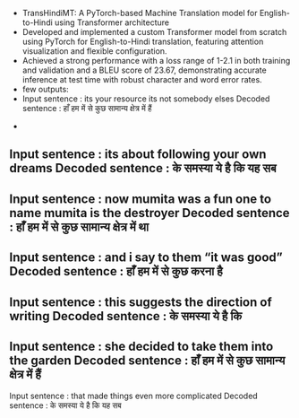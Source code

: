 * TransHindiMT: A PyTorch-based Machine Translation model for English-to-Hindi using Transformer architecture
*  Developed and implemented a custom Transformer model from scratch using PyTorch for English-to-Hindi translation, featuring attention visualization and flexible configuration.
*  Achieved a strong performance with a loss range of 1-2.1 in both training and validation and a BLEU score of 23.67, demonstrating accurate inference at test time with robust character and word error rates.
* few outputs:
* Input sentence :  its your resource its not somebody elses
Decoded sentence :  हाँ हम में से कुछ सामान्य क्षेत्र में हैं                                                                                            
-
Input sentence :  its about following your own dreams
Decoded sentence :   के समस्या ये है कि यह सब                                                                                                            
-
Input sentence :  now mumita was a fun one to name mumita is the destroyer
Decoded sentence :  हाँ हम में से कुछ सामान्य क्षेत्र में था                                                                                             
-
Input sentence :  and i say to them “it was good”
Decoded sentence :  हाँ हम में से कुछ करना है                                                                                                            
-
Input sentence :  this suggests the direction of writing
Decoded sentence :   के समस्या ये है कि                                                                                                                  
-
Input sentence :  she decided to take them into the garden
Decoded sentence :  हाँ हम में से कुछ सामान्य क्षेत्र में हैं                                                                                            
-
Input sentence :  that made things even more complicated
Decoded sentence :   के समस्या ये है कि यह सब
